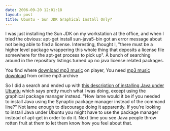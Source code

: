 ```yaml
---
date: 2006-09-20 12:01:18
layout: post
title: Ubuntu - Sun JDK Graphical Install Only?
---
```


I was just installing the Sun JDK on my workstation at the office, and when I tried the obvious: apt-get install sun-java5-bin got an error message about not being able to find a license. Interesting, thought I, "there must be a higher level package wrappering this whole thing that deposits a license file somewhere for the apt-get process to pick up". A bunch  of searching around in the repository listings turned up no java license related packages.

You find where [download mp3 music](http://www.aspma.com/downloads/) on player, You need [mp3 music download](http://www.aspma.com/download/) from online mp3 archive

So I did a search and ended up with [this description of installing Java under Ubuntu](https://jdk-distros.dev.java.net/ubuntu.html) which says pretty much what I was doing, except using the graphical package manager instead. "How lame would it be if you needed to install Java using the Synaptic package manager instead of the command line?" Not lame enough to discourage doing it apparently. If you're looking to install Java under Ubuntu you might have to use the package manager instead of apt-get in order to do it. Next time you see Java people throw rotten fruit at them to let them know how you feel about that.
